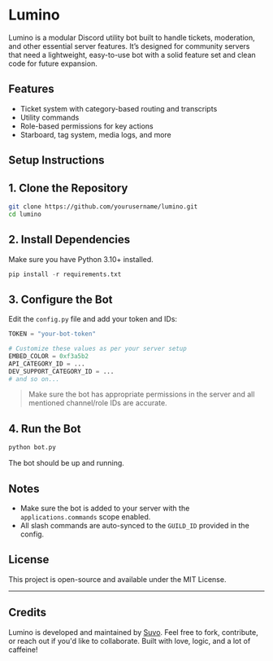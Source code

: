 # Lumino
Lumino is a modular Discord utility bot built to handle tickets, moderation, and other essential server features. It’s designed for community servers that need a lightweight, easy-to-use bot with a solid feature set and clean code for future expansion.

## Features
- Ticket system with category-based routing and transcripts
- Utility commands
- Role-based permissions for key actions
- Starboard, tag system, media logs, and more

## Setup Instructions
## 1. Clone the Repository
```bash
git clone https://github.com/yourusername/lumino.git
cd lumino
```

## 2. Install Dependencies
Make sure you have Python 3.10+ installed.
```python
pip install -r requirements.txt
```

## 3. Configure the Bot
Edit the `config.py` file and add your token and IDs:
```python
TOKEN = "your-bot-token"

# Customize these values as per your server setup
EMBED_COLOR = 0xf3a5b2
API_CATEGORY_ID = ...
DEV_SUPPORT_CATEGORY_ID = ...
# and so on...
```
> Make sure the bot has appropriate permissions in the server and all mentioned channel/role IDs are accurate.

## 4. Run the Bot
```python
python bot.py
```
The bot should be up and running.


## Notes
- Make sure the bot is added to your server with the `applications.commands` scope enabled.
- All slash commands are auto-synced to the `GUILD_ID` provided in the config.

## License
This project is open-source and available under the MIT License.

---

## Credits
Lumino is developed and maintained by [Suvo](https://github.com/kimsuvo).
Feel free to fork, contribute, or reach out if you'd like to collaborate.
Built with love, logic, and a lot of caffeine!

